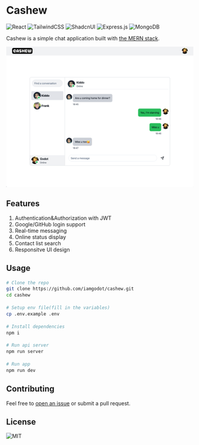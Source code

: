 # Cashew

![React](https://img.shields.io/badge/react-%2320232a.svg?style=for-the-badge&logo=react&logoColor=%2361DAFB)
![TailwindCSS](https://img.shields.io/badge/tailwindcss-%2338B2AC.svg?style=for-the-badge&logo=tailwind-css&logoColor=white)
![ShadcnUI](https://img.shields.io/badge/shadcnui-1C1E24?style=for-the-badge&logo=shadcnui&logoColor=white)
![Express.js](https://img.shields.io/badge/express.js-%23404d59.svg?style=for-the-badge&logo=express&logoColor=%2361DAFB)
![MongoDB](https://img.shields.io/badge/MongoDB-%234ea94b.svg?style=for-the-badge&logo=mongodb&logoColor=white)

Cashew is a simple chat application built with [the MERN stack](https://www.mongodb.com/mern-stack).

![](./demo.png)

## Features

1. Authentication&Authorization with JWT
2. Google/GitHub login support
3. Real-time messaging
4. Online status display
5. Contact list search
6. Responsitve UI design

## Usage

```bash
# Clone the repo
git clone https://github.com/iamgodot/cashew.git
cd cashew

# Setup env file(fill in the variables)
cp .env.example .env

# Install dependencies
npm i

# Run api server
npm run server

# Run app
npm run dev
```

## Contributing

Feel free to [open an issue](https://github.com/iamgodot/cashew/issues) or submit a pull request.

## License

![MIT](https://img.shields.io/github/license/iamgodot/cashew?style=for-the-badge)
